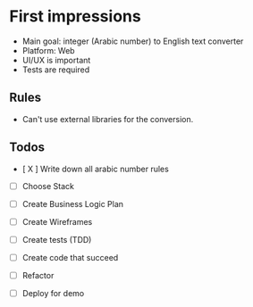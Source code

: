 # First impressions

- Main goal: integer (Arabic number) to English text converter
- Platform: Web
- UI/UX is important
- Tests are required
## Rules
- Can't use external libraries for the conversion.
## Todos
- [ X ] Write down all arabic number rules
- [ ] Choose Stack
- [ ] Create Business Logic Plan
- [ ] Create Wireframes
- [ ] Create tests (TDD)
- [ ] Create code that succeed
- [ ] Refactor
- [ ] Deploy for demo

